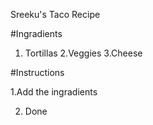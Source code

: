 
Sreeku's Taco Recipe

#Ingradients
1. Tortillas
2.Veggies
3.Cheese

#Instructions 

1.Add the ingradients

2. Done



